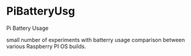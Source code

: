 # PiBatteryUsg
Pi Battery Usage

small number of experiments with batterry usage comparison between various Raspberry PI OS builds.
